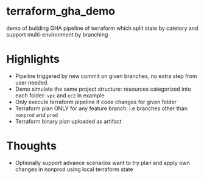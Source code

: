 # terraform_gha_demo
demo of building GHA pipeline of terraform which split state by catetory and support multi-environment by branching


# Highlights

*  Pipeline triggered by new commit on given branches, no extra step from user needed.
*  Demo simulate the same project structure: resources categorized into each folder: `vpc` and `ec2` in example
*  Only execute terraform pipeline if code changes for given folder
*  Terraform plan ONLY for any feature branch: i.e branches other than `nonprod` and `prod`
*  Terraform binary plan uploaded as artifact


# Thoughts

*  Optionally support advance scenarios want to try plan and apply own changes in nonprod using local terraform state